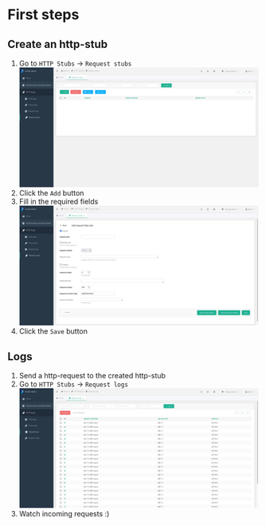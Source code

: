 # First steps

## Create an http-stub

1. Go to `HTTP Stubs` -> `Request stubs`
    ![](../images/request_stubs.jpg)
1. Click the `Add` button
1. Fill in the required fields
    ![](../images/request_stub_add.jpg)
1. Click the `Save` button

## Logs

1. Send a http-request to the created http-stub
1. Go to `HTTP Stubs` -> `Request logs`
    ![](../images/request_logs.jpg)
1. Watch incoming requests :) 
